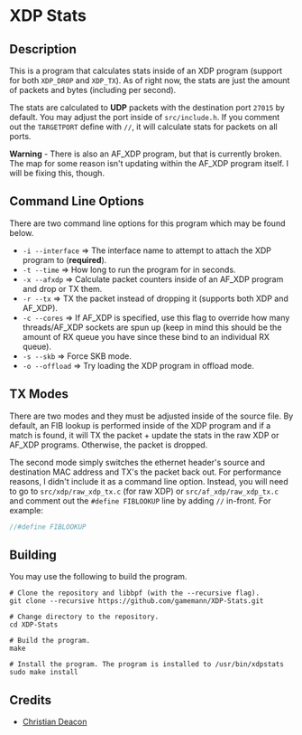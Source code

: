 # XDP Stats
## Description
This is a program that calculates stats inside of an XDP program (support for both `XDP_DROP` and `XDP_TX`). As of right now, the stats are just the amount of packets and bytes (including per second).

The stats are calculated to **UDP** packets with the destination port `27015` by default. You may adjust the port inside of `src/include.h`. If you comment out the `TARGETPORT` define with `//`, it will calculate stats for packets on all ports.

**Warning** - There is also an AF_XDP program, but that is currently broken. The map for some reason isn't updating within the AF_XDP program itself. I will be fixing this, though.

## Command Line Options
There are two command line options for this program which may be found below.

* `-i --interface` => The interface name to attempt to attach the XDP program to (**required**).
* `-t --time` => How long to run the program for in seconds.
* `-x --afxdp` => Calculate packet counters inside of an AF_XDP program and drop or TX them.
* `-r --tx` => TX the packet instead of dropping it (supports both XDP and AF_XDP).
* `-c --cores` => If AF_XDP is specified, use this flag to override how many threads/AF_XDP sockets are spun up (keep in mind this should be the amount of RX queue you have since these bind to an individual RX queue).
* `-s --skb` => Force SKB mode.
* `-o --offload` => Try loading the XDP program in offload mode.

## TX Modes
There are two modes and they must be adjusted inside of the source file. By default, an FIB lookup is performed inside of the XDP program and if a match is found, it will TX the packet + update the stats in the raw XDP or AF_XDP programs. Otherwise, the packet is dropped.

The second mode simply switches the ethernet header's source and destination MAC address and TX's the packet back out. For performance reasons, I didn't include it as a command line option. Instead, you will need to go to `src/xdp/raw_xdp_tx.c` (for raw XDP) or `src/af_xdp/raw_xdp_tx.c` and comment out the `#define FIBLOOKUP` line by adding `//` in-front. For example:

```C
//#define FIBLOOKUP
```

## Building
You may use the following to build the program.

```
# Clone the repository and libbpf (with the --recursive flag).
git clone --recursive https://github.com/gamemann/XDP-Stats.git

# Change directory to the repository.
cd XDP-Stats

# Build the program.
make

# Install the program. The program is installed to /usr/bin/xdpstats
sudo make install
```

## Credits
* [Christian Deacon](https://github.com/gamemann)